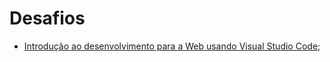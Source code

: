 <h1>Desafios</h1>

* [Introdução ao desenvolvimento para a Web usando Visual Studio Code]([https://www.cursoemvideo.com/](https://github.com/JoaoLuizDev/html/tree/main/desafios/Introdu%C3%A7%C3%A3o%20ao%20desenvolvimento%20para%20a%20Web%20usando%20Visual%20Studio%20Code)https://github.com/JoaoLuizDev/html/tree/main/desafios/Introdu%C3%A7%C3%A3o%20ao%20desenvolvimento%20para%20a%20Web%20usando%20Visual%20Studio%20Code);


